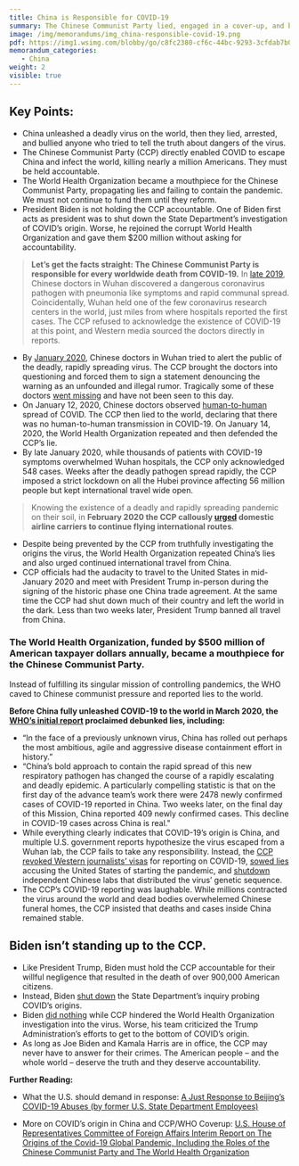 ```yaml
---
title: China is Responsible for COVID-19
summary: The Chinese Communist Party lied, engaged in a cover-up, and bullied anyone that demanded accountably for COVID-19. Worse, Biden did nothing when the CCP banned the World Health organization from investigating the origins of the virus.
image: /img/memorandums/img_china-responsible-covid-19.png
pdf: https://img1.wsimg.com/blobby/go/c8fc2380-cf6c-44bc-9293-3cfdab7b0a2e/downloads/POLARIS%20CCP%20Covid%20Responsibility%20.pdf?ver=1648137353991
memorandum_categories:
   - China
weight: 2
visible: true
---
```


## Key Points: 

- China unleashed a deadly virus on the world, then they lied, arrested, and bullied anyone who tried to tell the truth about dangers of the virus. 
- The Chinese Communist Party (CCP) directly enabled COVID to escape China and infect the world, killing nearly a million Americans. They must be held accountable.  
- The World Health Organization became a mouthpiece for the Chinese Communist Party, propagating lies and failing to contain the pandemic. We must not continue to fund them until they reform. 
- President Biden is not holding the CCP accountable. One of Biden first acts as president was to shut down the State Department’s investigation of COVID’s origin. Worse, he rejoined the corrupt World Health Organization and gave them $200 million without asking for accountability.  


> **Let’s get the facts straight: The Chinese Communist Party is responsible for every worldwide death from COVID-19.** In [late 2019](https://www.reuters.com/article/us-china-health-pneumonia-idUSKBN1YZ0GP), Chinese doctors in Wuhan discovered a dangerous coronavirus pathogen with pneumonia like symptoms and rapid communal spread. Coincidentally, Wuhan held one of the few coronavirus research centers in the world, just miles from where hospitals reported the first cases. The CCP refused to acknowledge the existence of COVID-19 at this point, and Western media sourced the doctors directly in reports. 

- By [January 2020](https://www.nytimes.com/2020/02/06/world/asia/chinese-doctor-Li-Wenliang-coronavirus.html), Chinese doctors in Wuhan tried to alert the public of the deadly, rapidly spreading virus. The CCP brought the doctors into questioning and forced them to sign a statement denouncing the warning as an unfounded and illegal rumor. Tragically some of these doctors [went missing](https://polaris-us.org/ccp-covid-19-cover-up-1) and have not been seen to this day. 
- On January 12, 2020, Chinese doctors observed [human-to-human](https://www.cnn.com/interactive/2021/02/asia/china-wuhan-covid-truthtellers-intl-hnk-dst/) spread of COVID. The CCP then lied to the world, declaring that there was no human-to-human transmission in COVID-19. On January 14, 2020, the World Health Organization repeated and then defended the CCP’s lie. 
- By late January 2020, while thousands of patients with COVID-19 symptoms overwhelmed Wuhan hospitals, the CCP only acknowledged 548 cases. 
Weeks after the deadly pathogen spread rapidly, the CCP imposed a strict lockdown on all the Hubei province affecting 56 million people but kept international travel wide open.  


> Knowing the existence of a deadly and rapidly spreading pandemic on their soil, in **February 2020 the CCP callously [urged](https://www.reuters.com/article/us-china-health-airlines/chinas-airlines-told-not-to-axe-global-flights-as-thousands-cut-idUSKBN1ZY0E5) domestic airline carriers to continue flying international routes**.

- Despite being prevented by the CCP from truthfully investigating the origins the virus, the World Health Organization repeated China’s lies and also urged continued international travel from China.  
- CCP officials had the audacity to travel to the United States in mid-January 2020 and meet with President Trump in-person during the signing of the historic phase one China trade agreement. At the same time the CCP had shut down much of their country and left the world in the dark. Less than two weeks later, President Trump banned all travel from China.  

### The World Health Organization, funded by $500 million of American taxpayer dollars annually, became a mouthpiece for the Chinese Communist Party. 

Instead of fulfilling its singular mission of controlling pandemics, the WHO caved to Chinese communist pressure and reported lies to the world. 


**Before China fully unleashed COVID-19 to the world in March 2020, the [WHO’s initial report](https://www.who.int/docs/default-source/coronaviruse/who-china-joint-mission-on-covid-19-final-report.pdf) proclaimed debunked lies, including:**

- “In the face of a previously unknown virus, China has rolled out perhaps the most ambitious, agile and aggressive disease containment effort in history.” 
- “China’s bold approach to contain the rapid spread of this new respiratory pathogen has changed the course of a rapidly escalating and deadly epidemic. A particularly compelling statistic is that on the first day of the advance team’s work there were 2478 newly confirmed cases of COVID-19 reported in China. Two weeks later, on the final day of this Mission, China reported 409 newly confirmed cases. This decline in COVID-19 cases across China is real." 
- While everything clearly indicates that COVID-19’s origin is China, and multiple U.S. government reports hypothesize the virus escaped from a Wuhan lab, the CCP fails to take any responsibility. Instead, the [CCP revoked Western journalists’ visas](https://www.wsj.com/articles/china-expels-three-wall-street-journal-reporters-11582100355) for reporting on COVID-19, [sowed lies](https://www.nytimes.com/2020/03/13/world/asia/coronavirus-china-conspiracy-theory.html) accusing the United States of starting the pandemic, and [shutdown](https://www.scmp.com/news/china/society/article/3052966/chinese-laboratory-first-shared-coronavirus-genome-world-ordered) independent Chinese labs that distributed the virus’ genetic sequence.  
- The CCP’s COVID-19 reporting was laughable. While millions contracted the virus around the world and dead bodies overwhelemed Chinese funeral homes, the CCP insisted that deaths and cases inside China remained stable. 


## Biden isn’t standing up to the CCP. 

- Like President Trump, Biden must hold the CCP accountable for their willful negligence that resulted in the death of over 900,000 American citizens.  
- Instead, Biden [shut down](https://nypost.com/2021/05/25/biden-team-shut-down-inquiry-to-prove-lab-link-to-covid-report/) the State Department’s inquiry probing COVID’s origins. 
- Biden [did nothing](https://www.cnn.com/2021/01/05/china/china-blocks-who-team-coronavirus-intl-hnk/index.html) while CCP hindered the World Health Organization investigation into the virus. Worse, his team criticized the Trump Administration’s efforts to get to the bottom of COVID’s origin.
- As long as Joe Biden and Kamala Harris are in office, the CCP may never have to answer for their crimes. The American people – and the whole world – deserve the truth and they deserve accountability.  


**Further Reading:**

- What the U.S. should demand in response: [A Just Response to Beijing’s COVID-19 Abuses (by former U.S. State Department Employees)](https://www.hudson.org/research/16979-a-just-response-to-beijing-s-covid-19-abuses) 

- More on COVID’s origin in China and CCP/WHO Coverup: [U.S. House of Representatives Committee of Foreign Affairs Interim Report on The Origins of the Covid-19 Global Pandemic, Including the Roles of the Chinese Communist Party and The World Health Organization](https://gop-foreignaffairs.house.gov/wp-content/uploads/2020/08/Interim-Minority-Report-on-the-Origins-of-the-COVID-19-Global-Pandemic-Including-the-Roles-of-the-CCP-and-WHO-8.17.20.pdf)